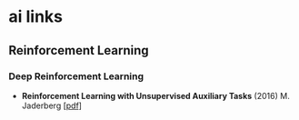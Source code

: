 # ai links

## Reinforcement Learning

### Deep Reinforcement Learning
* **Reinforcement Learning with Unsupervised Auxiliary Tasks** (2016) M. Jaderberg [[pdf]](https://arxiv.org/pdf/1611.05397)
